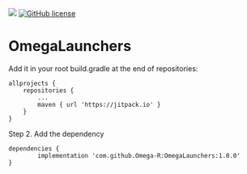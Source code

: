 [![](https://jitpack.io/v/Omega-R/OmegaLaunchers.svg)](https://jitpack.io/#Omega-R/OmegaLaunchers)
[![GitHub license](https://img.shields.io/github/license/mashape/apistatus.svg)](https://opensource.org/licenses/MIT)
# OmegaLaunchers


Add it in your root build.gradle at the end of repositories:

	allprojects {
		repositories {
			...
			maven { url 'https://jitpack.io' }
		}
	}
Step 2. Add the dependency

	dependencies {
	        implementation 'com.github.Omega-R:OmegaLaunchers:1.0.0'
	}
